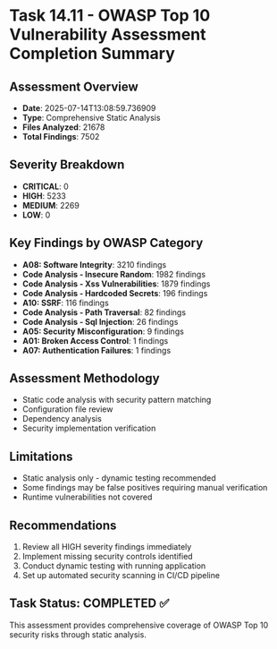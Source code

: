 # Task 14.11 - OWASP Top 10 Vulnerability Assessment Completion Summary

## Assessment Overview
- **Date**: 2025-07-14T13:08:59.736909
- **Type**: Comprehensive Static Analysis
- **Files Analyzed**: 21678
- **Total Findings**: 7502

## Severity Breakdown
- **CRITICAL**: 0
- **HIGH**: 5233
- **MEDIUM**: 2269
- **LOW**: 0

## Key Findings by OWASP Category

- **A08: Software Integrity**: 3210 findings
- **Code Analysis - Insecure Random**: 1982 findings
- **Code Analysis - Xss Vulnerabilities**: 1879 findings
- **Code Analysis - Hardcoded Secrets**: 196 findings
- **A10: SSRF**: 116 findings
- **Code Analysis - Path Traversal**: 82 findings
- **Code Analysis - Sql Injection**: 26 findings
- **A05: Security Misconfiguration**: 9 findings
- **A01: Broken Access Control**: 1 findings
- **A07: Authentication Failures**: 1 findings

## Assessment Methodology
- Static code analysis with security pattern matching
- Configuration file review
- Dependency analysis
- Security implementation verification

## Limitations
- Static analysis only - dynamic testing recommended
- Some findings may be false positives requiring manual verification
- Runtime vulnerabilities not covered

## Recommendations
1. Review all HIGH severity findings immediately
2. Implement missing security controls identified
3. Conduct dynamic testing with running application
4. Set up automated security scanning in CI/CD pipeline

## Task Status: COMPLETED ✅
This assessment provides comprehensive coverage of OWASP Top 10 security risks through static analysis.

